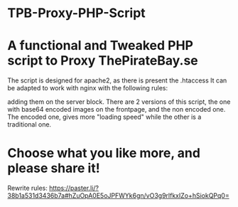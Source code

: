 # TPB-Proxy-PHP-Script
A functional and Tweaked PHP script to Proxy ThePirateBay.se
======

The script is designed for apache2, as there is present the .htaccess
It can be adapted to work with nginx with the following rules:

adding them on the server block.
There are 2 versions of this script, the one with base64 encoded images on the frontpage, and the non encoded one.
The encoded one, gives more "loading speed" while the other is a traditional one.
	
Choose what you like more, and please share it!
======

Rewrite rules:
https://paster.li/?38b1a531d3436b7a#hZuOpA0E5oJPFWYk6gn/vO3g9rlfkxIZo+hSiokQPq0=
